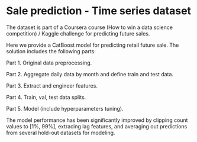 # Sale prediction - Time series dataset
The dataset is part of a Coursera course (How to win a data science competition) / Kaggle challenge for predicting future sales. 

Here we provide a CatBoost model for predicting retail future sale. The solution includes the following parts:

Part 1. Original data preprocessing.

Part 2. Aggregate daily data by month and define train and test data.

Part 3. Extract and engineer features.

Part 4. Train, val, test data splits.

Part 5. Model (include hyperparameters tuning).

The model performance has been significantly improved by clipping count values to [1%, 99%], extracing lag features, and averaging out predictions from several hold-out datasets for modeling.
